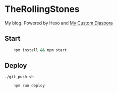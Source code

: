 # TheRollingStones

My blog. Powered by Hexo and [My Custom Diaspora](https://github.com/EltonZhong/hexo-theme-diaspora)

## Start

```sh
    npm install && npm start
```

## Deploy

`./git_push.sh`

```sh
    npm run deploy
```
